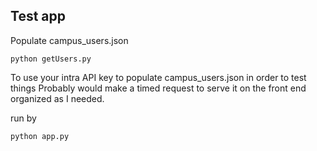 ## Test app

Populate campus_users.json
```
python getUsers.py
```
To use your intra API key to populate campus_users.json in order to test things
Probably would make a timed request to serve it on the front end organized as I needed.

run by 
```
python app.py
```
